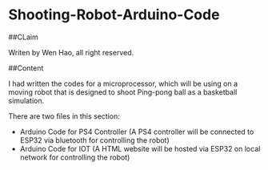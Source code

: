 # Shooting-Robot-Arduino-Code

##CLaim

Writen by Wen Hao, all right reserved.

##Content

I had written the codes for a microprocessor, which will be using on a moving robot that is designed to shoot Ping-pong ball as a basketball simulation.

There are two files in this section:
- Arduino Code for PS4 Controller (A PS4 controller will be connected to ESP32 via bluetooth for controlling the robot)
- Arduino Code for IOT (A HTML website will be hosted via ESP32 on local network for controlling the robot)
